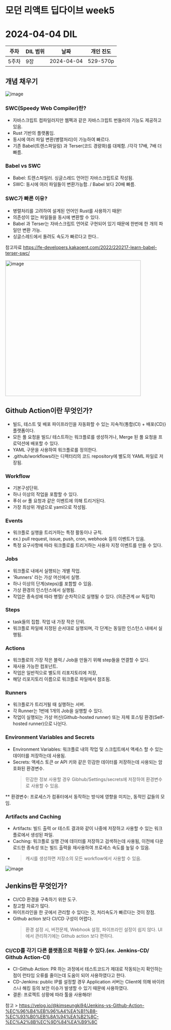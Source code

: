 # 모던 리액트 딥다이브 week5
# 2024-04-04 DIL

|주차|DIL 범위|날짜|개인 진도|
|------|---|---|---|
| 5주차 |9장|2024-04-04|529-570p|


## 개념 채우기

![image](https://github.com/monthly-cs/2024-03-modern-react-deep-dive/assets/116958681/22a9f14d-308f-4997-8ea6-a865914f0e57)

### SWC(Speedy Web Compiler)란?
- 자바스크립트 컴파일러지만 웹펙과 같은 자바스크립트 번들러의 기능도 제공하고 있음.
- Rust 기반의 플랫폼임.
- 동시에 여러 파일 변환(병렬처리)이 가능하여 빠르다.
- 기존 Babel(트렌스파일링) 과 Terser(코드 경량화)를 대체함. /각각 17배, 7배 더 빠름.

### Babel vs SWC
- Babel: 트렌스파일러. 싱글스레드 언어인 자바스크립트로 작성됨.
- SWC: 동시에 여러 파일들이 변환가능함. / Babel 보다 20배 빠름.

### SWC가 빠른 이유?
- 병렬처리를 고려하여 설계된 언어인 Rust를 사용하기 때문!
- 의존성이 없는 파일들을 동시에 변환할 수 있다.
- Babel 과 Terser는 자바스크립트 언어로 구현되어 있기 때문에 한번에 한 개의 파일만 변환 가능.
- 싱글스레드에서 돌려도 속도가 빠르다고 한다..

참고자료
https://fe-developers.kakaoent.com/2022/220217-learn-babel-terser-swc/


<img width="424" alt="image" src="https://github.com/monthly-cs/2024-03-modern-react-deep-dive/assets/116958681/7f1ec751-13e8-46f2-920f-be451c332203">

## Github Action이란 무엇인가?

- 빌드, 테스트 및 배포 파이프라인을 자동화할 수 있는 지속적{통합(CI) + 배포(CD)} 플랫폼이다.
- 모든 풀 요청을 빌드/ 테스트하는 워크플로를 생성하거나, Merge 된 풀 요청을 프로덕션에 배포할 수 있다.
- YAML 구문을 사용하여 워크플로를 정의한다.
- .github/workflows라는 디렉터리의 코드 repository에 별도의 YAML 파일로 저장됨.

### Workflow
- 기본구성단위.
- 하나 이상의 작업을 포함할 수 있다.
- 푸쉬 or 풀 요청과 같은 이벤트에 의해 트리거된다.
- 가장 최상위 개념으로 yaml으로 작성됨.

### Events
- 워크플로 실행을 트리거하는 특정 활동이나 규칙.
- ex.) pull request, issue, push, cron, webhook 등의 이벤트가 있음.
- 특정 요구사항에 따라 워크플로를 트리거하는 사용자 지정 이벤트를 만들 수 있다.

### Jobs
- 워크플로 내에서 실행되는 개별 작업.
- 'Runners' 라는 가상 머신에서 실행.
- 하나 이상의 단계(steps)를 포함할 수 있음.
- 가상 환경의 인스턴스에서 실행됨.
- 작업은 종속성에 따라 병렬/ 순차적으로 실행될 수 있다. (의존관계 or 독립적)

### Steps 
- task들의 집합. 작업 내 가장 작은 단위.
- 워크플로 파일에 지정된 순서대로 실행되며, 각 단계는 동일한 인스턴스 내에서 실행됨.

### Actions 
- 워크플로의 가장 작은 블럭./ Job을 만들기 위해 step들을 연결할 수 있다.
- 재사용 가능한 컴포넌트.
- 작업은 일반적으로 별도의 리포지토리에 저장,
- 해당 리포지토리 이름으로 워크플로 파일에서 참조됨.

### Runners
- 워크플로가 트리거될 때 실행하는 서버.
- 각 Runner는 1번에 1개의 Job을 실행할 수 있다.
- 작업이 실행되는 가상 머신(Github-hosted runner) 또는 자체 호스팅 환경(Self-hosted runner)으로 나뉜다.

### Environment Variables and Secrets
- Environment Variables: 워크플로 내의 작업 및 스크립트에서 액세스 할 수 있는 데이터를 저장하는데 사용됨.
- Secrets: 액세스 토큰 or API 키와 같은 민감한 데이터를 저장하는데 사용되는 암호화된 환경변수.
  > 민감한 정보 사용할 경우 Gibhub/Settings/secrets에 저장하여 환경변수로 사용할 수 있음. 

** 환경변수: 프로세스가 컴퓨터에서 동작하는 방식에 영향을 미치는, 동적인 값들의 모임.

### Artifacts and Caching
- Artifacts: 빌드 출력 or 테스트 결과와 같이 나중에 저장하고 사용할 수 있는 워크플로에서 생성된 파일.
- Caching: 워크플로 실행 간에 데이터를 저장하고 검색하는데 사용됨, 이전에 다운로드한 종속성 또는 빌드 출력을 재사용하여 프로세스 속도를 높일 수 있음.
- > 캐시를 생성하면 저장소의 모든 workflow에서 사용할 수 있음.
  
![image](https://github.com/monthly-cs/2024-03-modern-react-deep-dive/assets/116958681/b1bcc0ce-c1a2-47a2-8622-44befa1ac8b9)


## Jenkins란 무엇인가?

- CI/CD 환경을 구축하기 위한 도구.
- 참고할 자료가 많다.
- 파이프라인을 한 곳에서 관리할 수 있다는 것, 처리속도가 빠르다는 것이 장점.
- Github action 보다 CI/CD 구성이 어렵다.
  > 환경 설정 시, 버전문제, Webhook 설정, 파이프라인 설정이 쉽지 않다.
  > UI에서 관리하기에는 Github action 보다 편하다.
  
### CI/CD를 각기 다른 플랫폼으로 적용할 수 있다.(ex. Jenkins-CD/ Github Action-CI)
- CI-Github Action: PR 하는 과정에서 테스트코드가 제대로 작동되는지 확인하는 점이 런타임 오류를 줄이는데 도움이 되어
사용하였다고 한다.
- CD-Jenkins: public IP를 설정할 경우 Application 서버는 Client에 의해 바이러스나 해킹 등의 보안 이슈가 발생할 수 있기 때문에 사용하였다.
- 결론: 프로젝트 상황에 따라 툴을 사용해라!

참고 > https://velog.io/@kimseungki94/Jenkins-vs-Github-Action-%EC%96%B4%EB%96%A4%EA%B1%B8-%EC%93%B0%EB%8A%94%EA%B2%8C-%EC%A2%8B%EC%9D%84%EA%B9%8C
